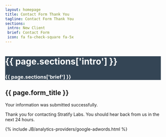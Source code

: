 ```yaml
---
layout: homepage
title: Contact Form Thank You
tagline: Contact Form Thank You
sections:
 intro: New Client
 brief: Contact Form
 icon: fa fa-check-square fa-5x
---
```


<div style="background: #344555; color: #fff;">
<div class="container">
<div class="row header_row">
		<div class="col-md-3 text-center">
			<h2><i class="{{ page.sections['icon'] }}"></i></h2>
		</div>
		<div class="col-md-9">
			<h1><b>{{ page.sections['intro'] }}</b></h1>
			<h3>{{ page.sections['brief'] }}</h3>
		</div>
	</div>
</div>
</div>

<section class="content-section">
	<div class="container">
		<h2 class="section-heading">{{ page.form_title }}</h2>
    	<div class="alert alert-success" role="alert"> Your information was submitted successfully.</div>
    	<p>Thank you for contacting Stratify Labs. You should hear back from us in the next 24 hours.</p>
	</div>
</section>

{% include JB/analytics-providers/google-adwords.html %}
